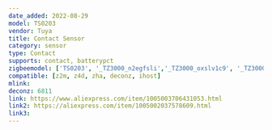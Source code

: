```yaml
---
date_added: 2022-08-29
model: TS0203
vendor: Tuya
title: Contact Sensor
category: sensor
type: Contact
supports: contact, batterypct
zigbeemodel: ['TS0203', '_TZ3000_n2egfsli','_TZ3000_oxslv1c9', '_TZ3000_7tbsruql', '_TZ3000_7d8yme6f', '_TZ3000_rgchmad8', '_TZ3000_bzxlofth','_TZ3000_au1rjicn','_TZ3000_4ugnzsli']
compatible: [z2m, z4d, zha, deconz, ihost]
mlink: 
deconz: 6811
link: https://www.aliexpress.com/item/1005003706431053.html
link2: https://aliexpress.com/item/1005002037578609.html
link3: 
---
```

